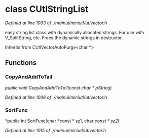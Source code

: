 # class CUtlStringList

*Defined at line 1003 of ./mainui/miniutl/utlvector.h*

 easy string list class with dynamically allocated strings. For use with V_SplitString, etc. Frees the dynamic strings in destructor.



Inherits from CUtlVectorAutoPurge<char *>



## Functions

### CopyAndAddToTail

*public void CopyAndAddToTail(const char * pString)*

*Defined at line 1006 of ./mainui/miniutl/utlvector.h*

### SortFunc

*public int SortFunc(char *const * sz1, char *const * sz2)*

*Defined at line 1015 of ./mainui/miniutl/utlvector.h*



